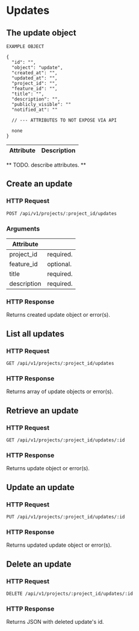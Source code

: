 # Updates

## The update object

```shell
EXAMPLE OBJECT

{
  "id": "", 
  "object": "update",
  "created_at": "", 
  "updated_at": "",
  "project_id": "", 
  "feature_id": "", 
  "title": "", 
  "description": "",
  "publicly_visible": ""
  "notified_at": ""

  // --- ATTRIBUTES TO NOT EXPOSE VIA API

  none
}
```

Attribute | Description 
----------|------------
** TODO. describe attributes. **

## Create an update

### HTTP Request
`POST /api/v1/projects/:project_id/updates`

### Arguments
Attribute | &nbsp;
----------|-------
project_id | required.
feature_id | optional.
title | required. 
description | required.

### HTTP Response
Returns created update object or error(s).



## List all updates

### HTTP Request
`GET /api/v1/projects/:project_id/updates`

### HTTP Response
Returns array of update objects or error(s).



## Retrieve an update

### HTTP Request
`GET /api/v1/projects/:project_id/updates/:id`

### HTTP Response
Returns update object or error(s).



## Update an update

### HTTP Request
`PUT /api/v1/projects/:project_id/updates/:id`

### HTTP Response 
Returns updated update object or error(s).



## Delete an update

### HTTP Request
`DELETE /api/v1/projects/:project_id/updates/:id`

### HTTP Response
Returns JSON with deleted update's id.
